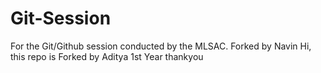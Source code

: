 # Git-Session
For the Git/Github session conducted by the MLSAC.
Forked by Navin
Hi, this repo is Forked by Aditya 1st Year
thankyou